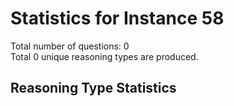 # Statistics for Instance 58<br/>
Total number of questions: 0<br/>
Total 0 unique reasoning types are produced.<br/>
## Reasoning Type Statistics<br/>
